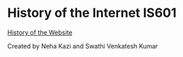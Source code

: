 # History of the Internet IS601

[History of the Website](http://historyWebsite.eastus.azurecontainer.io)
 
Created by Neha Kazi and Swathi Venkatesh Kumar
